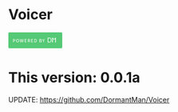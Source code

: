 # Voicer

[![N|Solid](https://raw.githubusercontent.com/DormantMan/KlgEdu/master/thumb.png)](https://dormantman.tilda.ws/)

# This version: 0.0.1a

UPDATE:    https://github.com/DormantMan/Voicer
